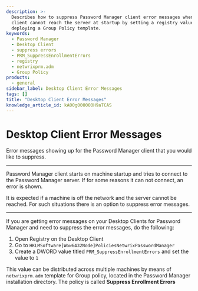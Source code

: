 ```yaml
---
description: >-
  Describes how to suppress Password Manager client error messages when the
  client cannot reach the server at startup by setting a registry value or
  deploying a Group Policy template.
keywords:
  - Password Manager
  - Desktop Client
  - suppress errors
  - PRM_SuppressEnrollmentErrors
  - registry
  - netwrixprm.adm
  - Group Policy
products:
  - general
sidebar_label: Desktop Client Error Messages
tags: []
title: "Desktop Client Error Messages"
knowledge_article_id: kA00g000000H9aTCAS
---
```


# Desktop Client Error Messages

Error messages showing up for the Password Manager client that you would like to suppress.

---

Password Manager client starts on machine startup and tries to connect to the Password Manager server.
If for some reasons it can not connect, an error  is shown.

It is expected if a machine is off the network and the server cannot be reached. For such situations there is an option to suppress error messages.

---

If you are getting error messages on your Desktop Clients for Password Manager and need to suppress the error messages, do the following:

1.  Open Registry on the Desktop Client
2.  Go to `HKLMSoftware[Wow6432Node]PoliciesNetwrixPasswordManager`
3.  Create a DWORD value titled `PRM_SuppressEnrollmentErrors` and set the value to `1`

This value can be distributed across multiple machines by means of `netwrixprm.adm` template for Group policy, located in the Password Manager installation directory.
The policy is called **Suppress Enrollment Errors**
